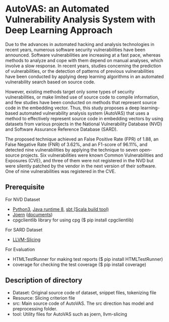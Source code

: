 # AutoVAS: an Automated Vulnerability Analysis System with Deep Learning Approach 
Due to the advances in automated hacking and analysis technologies in recent years, numerous software security vulnerabilities have been announced. Software vulnerabilities are increasing at a fast pace, whereas methods to analyze and cope with them depend on manual analyses, which involve a slow response. In recent years, studies concerning the prediction of vulnerabilities, or the detection of patterns of previous vulnerabilities have been conducted by applying deep learning algorithms in an automated vulnerability search based on source code.
 
However, existing methods target only some types of security vulnerabilities, or make limited use of source code to compile information, and few studies have been conducted on methods that represent source code in the embedding vector. Thus, this study proposes a deep learning-based automated vulnerability analysis system (AutoVAS) that uses a method to effectively represent source code in embedding vectors by using datasets from various projects in the National Vulnerability Database (NVD) and Software Assurance Reference Database (SARD).

The proposed technique achieved an False Positive Rate (FPR) of 1.88\, an False Negative Rate (FNR) of 3.62\%, and an F1-score of 96.11\%, and detected nine vulnerabilities by applying the technique to seven open-source projects. Six vulnerabilities were known Common Vulnerabilities and Exposures (CVE), and three of them were not registered in the NVD but were silently patched by the vendor in the next version of their software. One of nine vulnerabilities was registered in the CVE.

## Prerequisite
For NVD Dataset
- [Python3](https://www.python.org/downloads/), [Java runtime 8](http://openjdk.java.net/install/), [sbt (Scala build tool)](https://www.scala-sbt.org/)
- [Joern](https://github.com/ShiftLeftSecurity/joern) ([documents](https://joern.io/docs/))
- cpgclientlib library for using cpg ($ pip install cpgclientlib)

For SARD Dataset
- [LLVM-Slicing](https://github.com/zhangyz/llvm-slicing)

For Evaluation
- HTMLTestRunner for making test reports ($ pip install HTMLTestRunner)
- coverage for checking the test coverage ($ pip install coverage)

## Description of directory
- Dataset: Original source code of dataset, snippet files, tokenizing file  
- Resource: Slicing criterion file
- src: Main source code of AutoVAS. The src direction has model and preprocessing folder.
- tool: Utility files for AutoVAS such as joern, llvm-slicing